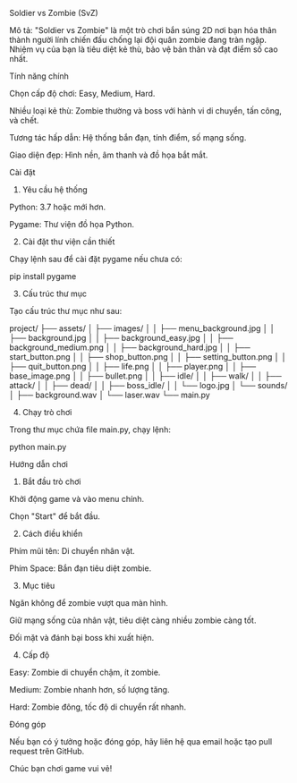 Soldier vs Zombie (SvZ)

Mô tả:
"Soldier vs Zombie" là một trò chơi bắn súng 2D nơi bạn hóa thân thành người lính chiến đấu chống lại đội quân zombie đang tràn ngập. Nhiệm vụ của bạn là tiêu diệt kẻ thù, bảo vệ bản thân và đạt điểm số cao nhất.

Tính năng chính

Chọn cấp độ chơi: Easy, Medium, Hard.

Nhiều loại kẻ thù: Zombie thường và boss với hành vi di chuyển, tấn công, và chết.

Tương tác hấp dẫn: Hệ thống bắn đạn, tính điểm, số mạng sống.

Giao diện đẹp: Hình nền, âm thanh và đồ họa bắt mắt.


Cài đặt

1. Yêu cầu hệ thống

Python: 3.7 hoặc mới hơn.

Pygame: Thư viện đồ họa Python.


2. Cài đặt thư viện cần thiết

Chạy lệnh sau để cài đặt pygame nếu chưa có:

pip install pygame

3. Cấu trúc thư mục

Tạo cấu trúc thư mục như sau:

project/
├── assets/
│   ├── images/
│   │   ├── menu_background.jpg
│   │   ├── background.jpg
│   │   ├── background_easy.jpg
│   │   ├── background_medium.png
│   │   ├── background_hard.jpg
│   │   ├── start_button.png
│   │   ├── shop_button.png
│   │   ├── setting_button.png
│   │   ├── quit_button.png
│   │   ├── life.png
│   │   ├── player.png
│   │   ├── base_image.png
│   │   ├── bullet.png
│   │   ├── idle/
│   │   ├── walk/
│   │   ├── attack/
│   │   ├── dead/
│   │   ├── boss_idle/
│   │   └── logo.jpg
│   └── sounds/
│       ├── background.wav
│       └── laser.wav
└── main.py

4. Chạy trò chơi

Trong thư mục chứa file main.py, chạy lệnh:

python main.py

Hướng dẫn chơi

1. Bắt đầu trò chơi

Khởi động game và vào menu chính.

Chọn "Start" để bắt đầu.


2. Cách điều khiển

Phím mũi tên: Di chuyển nhân vật.

Phím Space: Bắn đạn tiêu diệt zombie.


3. Mục tiêu

Ngăn không để zombie vượt qua màn hình.

Giữ mạng sống của nhân vật, tiêu diệt càng nhiều zombie càng tốt.

Đối mặt và đánh bại boss khi xuất hiện.


4. Cấp độ

Easy: Zombie di chuyển chậm, ít zombie.

Medium: Zombie nhanh hơn, số lượng tăng.

Hard: Zombie đông, tốc độ di chuyển rất nhanh.


Đóng góp

Nếu bạn có ý tưởng hoặc đóng góp, hãy liên hệ qua email hoặc tạo pull request trên GitHub.

Chúc bạn chơi game vui vẻ!
